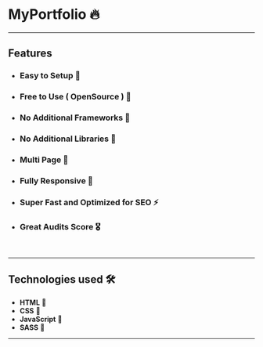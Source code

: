 # MyPortfolio 🔥
----
## Features

- ### **Easy to Setup 💯** 
- ### **Free to Use ( OpenSource ) 🥳** 
- ### **No Additional Frameworks 🤘** 
- ### **No Additional Libraries 🙌** 
- ### **Multi Page 💎** 
- ### **Fully Responsive 🚀** 
- ### **Super Fast and Optimized for SEO ⚡** 
- ### **Great Audits Score 🎖️** 
<br/>

----

## Technologies used 🛠️

- **HTML** 🚀
- **CSS** 🚀
- **JavaScript** 🚀
- **SASS** 🚀

---
